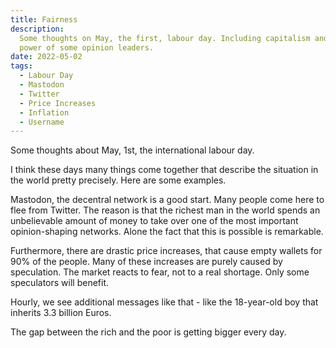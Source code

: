 ```yaml
---
title: Fairness
description:
  Some thoughts on May, the first, labour day. Including capitalism and the
  power of some opinion leaders.
date: 2022-05-02
tags:
  - Labour Day
  - Mastodon
  - Twitter
  - Price Increases
  - Inflation
  - Username
---
```


Some thoughts about May, 1st, the international labour day.

I think these days many things come together that describe the situation in the
world pretty precisely. Here are some examples.

Mastodon, the decentral network is a good start. Many people come here to flee
from Twitter. The reason is that the richest man in the world spends an
unbelievable amount of money to take over one of the most important
opinion-shaping networks. Alone the fact that this is possible is remarkable.

Furthermore, there are drastic price increases, that cause empty wallets for 90%
of the people. Many of these increases are purely caused by speculation. The
market reacts to fear, not to a real shortage. Only some speculators will
benefit.

Hourly, we see additional messages like that - like the 18-year-old boy that
inherits 3.3 billion Euros.

The gap between the rich and the poor is getting bigger every day.
